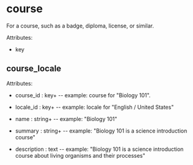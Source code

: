 # course

For a course, such as a badge, diploma, license, or similar.

Attributes:

* key


## course_locale

Attributes:

* course_id : key+ -- example: course for "Biology 101".

* locale_id : key+ -- example: locale for "English / United States"

* name : string+ -- example: "Biology 101"

* summary : string+ -- example: "Biology 101 is a science introduction course"

* description : text -- example: "Biology 101 is a science introduction course about living organisms and their processes"
